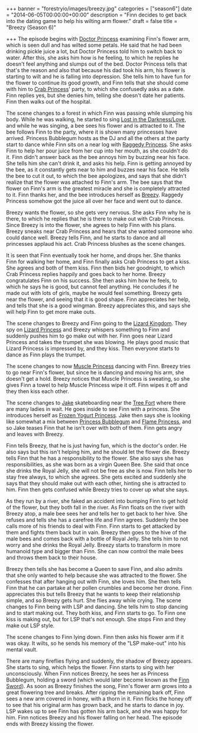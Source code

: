 +++
banner = "forestryio/images/breezy.jpg"
categories = ["season6"]
date = "2014-06-05T00:00:00+00:00"
description = "Finn decides to get back into the dating game to help his wilting arm flower."
draft = false
title = "Breezy (Season 6)"

+++
The episode begins with [Doctor Princess](http://adventuretime.wikia.com/wiki/Doctor_Princess) examining Finn's flower arm, which is seen dull and has wilted some petals. He said that he had been drinking pickle juice a lot, but Doctor Princess told him to switch back to water. After this, she asks him how is he feeling, to which he replies he doesn't feel anything and slumps out of the bed. Doctor Princess tells that that's the reason and also that because his dad took his arm, his flower is starting to wilt and he is falling into depression. She tells him to have fun for the flower to continue its good growth, and Finn tells that she should come with him to [Crab Princess](http://adventuretime.wikia.com/wiki/Crab_Princess)' party, to which she confusedly asks as a date. Finn replies yes, but she denies him, telling she doesn't date her patients. Finn then walks out of the hospital.

The scene changes to a forest in which Finn was passing while slumping his body. While he was walking, he started to sing [Lost in the Darkness/Love](http://adventuretime.wikia.com/wiki/Lost_in_the_Darkness/Love), and while he was singing, a bee sees his flower and is attracted to it. The bee follows Finn to the party, where it is shown many princesses have arrived. Princess Bubblegum hosts as the DJ and all the others at the party start to dance while Finn sits on a near log with [Raggedy Princess](http://adventuretime.wikia.com/wiki/Raggedy_Princess). She asks Finn to help her pour juice from her cup into her mouth, as she couldn't do it. Finn didn't answer back as the bee annoys him by buzzing near his face. She tells him she can't drink it, and asks his help. Finn is getting annoyed by the bee, as it constantly gets near to him and buzzes near his face. He tells the bee to cut it out, to which the bee apologizes, and says that she didn't realize that the flower was attached to Finn's arm. The bee says that the flower on Finn's arm is the greatest miracle and she is completely attracted to it. Finn thanks her, and the bee introduces herself as [Breezy](http://adventuretime.wikia.com/wiki/Breezy_(character)). Raggedy Princess somehow got the juice all over her face and went out to dance.

Breezy wants the flower, so she gets very nervous. She asks Finn why he is there, to which he replies that he is there to make out with Crab Princess. Since Breezy is into the flower, she agrees to help Finn with his plans. Breezy sneaks near Crab Princess and hears that she wanted someone who could dance well. Breezy tells Finn, and he starts to dance and all princesses applaud his act. Crab Princess blushes as the scene changes.

It is seen that Finn eventually took her home, and drops her. She thanks Finn for walking her home, and Finn finally asks Crab Princess to get a kiss. She agrees and both of them kiss. Finn then bids her goodnight, to which Crab Princess replies happily and goes back to her home. Breezy congratulates Finn on his success. She then asks him how he feels, to which he says he is good, but cannot feel anything. He concludes if he made out with lots of girls, maybe he would feel something. Breezy gets near the flower, and seeing that it is good shape. Finn appreciates her help, and tells that she is a good wingman. Breezy appreciates this, and says she will help Finn to get more make outs.

The scene changes to Breezy and Finn going to the [Lizard Kingdom](http://adventuretime.wikia.com/wiki/Lizard_Kingdom). They spy on [Lizard Princess](http://adventuretime.wikia.com/wiki/Lizard_Princess) and Breezy whispers something to Finn and suddenly pushes him to go make out with her. Finn goes near Lizard Princess and takes the trumpet she was blowing. He plays good music that Lizard Princess is impressed by, and they kiss. Then everyone starts to dance as Finn plays the trumpet.

The scene changes to now [Muscle Princess](http://adventuretime.wikia.com/wiki/Muscle_Princess) dancing with Finn. Breezy tries to go near Finn's flower, but since he is dancing and moving his arm, she doesn't get a hold. Breezy notices that Muscle Princess is sweating, so she gives Finn a towel to help Muscle Princess wipe it off. Finn wipes it off and they then kiss each other.

The scene changes to [Jake](http://adventuretime.wikia.com/wiki/Jake) skateboarding near the [Tree Fort](http://adventuretime.wikia.com/wiki/Tree_Fort) where there are many ladies in wait. He goes inside to see Finn with a princess. She introduces herself as [Frozen Yogurt Princess](http://adventuretime.wikia.com/wiki/Frozen_Yogurt_Princess). Jake then says she is looking like somewhat a mix between [Princess Bubblegum](http://adventuretime.wikia.com/wiki/Princess_Bubblegum) and [Flame Princess](http://adventuretime.wikia.com/wiki/Flame_Princess), and so Jake teases Finn that he isn't over with both of them. Finn gets angry and leaves with Breezy.

Finn tells Breezy, that he is just having fun, which is the doctor's order. He also says but this isn't helping him, and he should let the flower die. Breezy tells Finn that he has a responsibility to the flower. She also says she has responsibilities, as she was born as a virgin Queen Bee. She said that once she drinks the Royal Jelly, she will not be free as she is now. Finn tells her to stay free always, to which she agrees. She gets excited and suddenly she says that they should make out with each other, hinting she is attracted to him. Finn then gets confused while Breezy tries to cover up what she says.

As they run by a river, she faked an accident into bumping Finn to get hold of the flower, but they both fall in the river. As Finn floats on the river with Breezy atop, a male bee sees her and tells her to get back to her hive. She refuses and tells she has a carefree life and Finn agrees. Suddenly the bee calls more of his friends to deal with Finn. Finn starts to get attacked by them and fights them back but in vain. Breezy then goes to the hive of the male bees and comes back with a bottle of Royal Jelly. She tells him to not worry and she drinks the Royal Jelly. Breezy starts to transform in more humanoid type and bigger than Finn. She can now control the male bees and throws them back to their house.

Breezy then tells she has become a Queen to save Finn, and also admits that she only wanted to help because she was attracted to the flower. She confesses that after hanging out with Finn, she loves him. She then tells Finn that he can partake at her pollen crumbles and become her drone. Finn appreciates this but tells Breezy that he wants to keep their relationship simple, and so Breezy gets hurt. She flies away while crying. The scene changes to Finn being with LSP and dancing. She tells him to stop dancing and to start making out. They both kiss, and Finn starts to go. To Finn one kiss is making out, but for LSP that's not enough. She stops Finn and they make out LSP style.

The scene changes to Finn lying down. Finn then asks his flower arm if it was okay. It wilts, so he sends his memory of the "LSP make-out" into his mental vault.

There are many fireflies flying and suddenly, the shadow of Breezy appears. She starts to sing, which helps the flower. Finn starts to sing with her unconsciously. When Finn notices Breezy, he sees her as Princess Bubblegum, holding a sword (which would later become known as the [Finn Sword](http://adventuretime.wikia.com/wiki/Finn_Sword)). As soon as Breezy finishes the song, Finn's flower arm grows into a great flowering tree and breaks. After ripping the remaining bark off, Finn sees a new arm covered in honey, with a thorn in it. Finn flicks the honey off to see that his original arm has grown back, and he starts to dance in joy. LSP wakes up to see Finn has gotten his arm back, and she was happy for him. Finn notices Breezy and his flower falling on her head. The episode ends with Breezy kissing the flower.